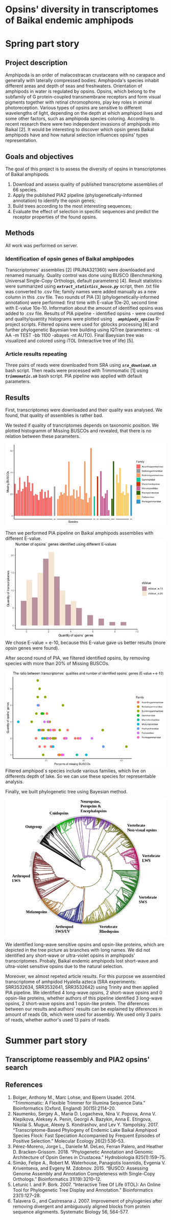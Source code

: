 # Opsins\' diversity in transcriptomes of Baikal endemic amphipods
# Spring part story

## Project description

Amphipoda is an order of malacostracan crustaceans with no carapace and generally with laterally compressed bodies. Amphipoda\'s species inhabit different areas and depth of seas and freshwaters.
Orientation of amphipods in water is regulated by opsins. Opsins, which belong to the subfamily of G protein-coupled transmembrane receptors and form visual pigments together with retinal chromophores, play key roles in animal photoreception. Various types of opsins are sensitive to different wavelengths of light, depending on the depth at which amphipod lives and some other factors, such as amphipoda species coloring.
According to recent research there were two independent invasions of amphipods into Baikal \[2]. It would be interesting to discover which opsin genes Baikal amphipods have and how natural selection influences opsins\' types representation. 

## Goals and objectives

The goal of this project is to assess the diversity of opsins in transcriptomes of Baikal amphipods.

1. Download and assess quality of published transcriptome assemblies of 66 species.
2. Apply the published PIA2 pipeline (phylogenetically-informed annotation) to identify the opsin genes;
3. Build trees according to the most interesting sequences;
4. Evaluate the effect of selection in specific sequences and predict the receptor properties of the found opsins.

## Methods

All work was performed on server.

### Identification of opsin genes of Baikal amphipodes
Transcriptomes\' assemblies \[2] (PRJNA321360) were downloaded and renamed manually. Quality control was done using BUSCO (Benchmarking Universal Single-Copy Orthologs, default parameters) \[4]. Result statistics were summarized using ***`extract_statistics_busco.py`*** script, then .txt file was converted to .csv file; family names were added manually as a new column in this .csv file. Two rounds of PIA \[3] (phylogenetically-informed annotation) were performed: first time with E-value 10e-20, second time with E-value 10e-10. Information about the amount of identified opsins was added to .csv file.
Results of PIA pipeline - identified opsins - were counted and quality/quantity histograms were plotted using ***` 	amphipods_opsins`*** R-project scripts.
Filtered opsins were used for gblocks processing \[6] and further phylogenetic Bayesian tree building using IQTree (parameters: -st AA -m TEST -bb 1100 -abayes -nt AUTO). Final Baeysian tree was visualized and colored using iTOL (Interactive tree of life) \[5].

### Article results repeating
Three pairs of reads were downloaded from SRA using ***`sra_download.sh`*** bash script. Then reads were processed with Trimmomatic \[1] using ***`trimmomatic.sh`*** bash script. PIA pipeline was applied with default parameters.

## Results

First, transcriptomes were downloaded and their quality was analysed. We found, that quality of assemblies is rather bad.

We tested if quality of trancriptomes depends on taxonomic position. We plotted histogramm of Missing BUSCOs and revealed, that there is no relation between these parameters.

![alt text](https://github.com/AlenaKizenko/diversity_of_opsins_in_amphipods/blob/master/results/family_stats.jpg)


Then we performed PIA pipeline on Baikal amphipods assemblies with different E-value.
![alt text](https://github.com/AlenaKizenko/diversity_of_opsins_in_amphipods/blob/master/results/opsins_eValues.jpeg)
We chose E-value = e-10, because this E-value gave us better results (more opsin genes were found).


After second round of PIA, we filtered identified opsins, by removing species with more than 20% of Missing BUSCOs.

![alt text](https://github.com/AlenaKizenko/diversity_of_opsins_in_amphipods/blob/master/results/opsins_and_quality.jpeg)
Filtered amphipod\`s species include various families, which live on differents depth of lake. So we can use these species for representable analysis.


Finally, we built phylogenetic tree using Bayesian method.

![alt text](https://github.com/AlenaKizenko/diversity_of_opsins_in_amphipods/blob/master/results/bayes_tree_final.jpg)


We identified long-wave sensitive opsins and opsin-like proteins, which are depicted in the tree picture as branches with long names.
We did not identified any short-wave or ultra-violet opsins in amphipods\' transcriptomes. Probaly, Baikal endemic amphipods lost short-wave and ultra-violet sensitive opsins due to the natural selection.

Moreover, we almost repeted article results. For this purpose we assembled transcriptome of amhpidod Hyalella azteca (SRA experiments: SRR3532634, SRR3532641, SRR3532642) using Trinity and then applied PIA pipeline. We identified 4 long-wave opsins, 2 short-wave opsins and 0 opsin-like proteins, whether authors of this pipeline identified 3 long-wave opsins, 2 short-wave opsins and 1 opsin-like protein. The diferences between our results and authors\' results can be explained by diferences in amount of reads  Gb, which were used for assembly. We used only 3 pairs of reads, whether author\'s used 13 pairs of reads.

# Summer part story



## Transcriptome reassembly and PIA2 opsins' search

## References
1. Bolger, Anthony M., Marc Lohse, and Bjoern Usadel. 2014. “Trimmomatic: A Flexible Trimmer for Illumina Sequence Data.” Bioinformatics (Oxford, England) 30(15):2114–20.
2. Naumenko, Sergey A., Maria D. Logacheva, Nina V. Popova, Anna V. Klepikova, Aleksey A. Penin, Georgii A. Bazykin, Anna E. Etingova, Nikolai S. Mugue, Alexey S. Kondrashov, and Lev Y. Yampolsky. 2017. “Transcriptome-Based Phylogeny of Endemic Lake Baikal Amphipod Species Flock: Fast Speciation Accompanied by Frequent Episodes of Positive Selection.” Molecular Ecology 26(2):536–53.
3. Pérez-Moreno, Jorge L., Danielle M. DeLeo, Ferran Palero, and Heather D. Bracken-Grissom. 2018. “Phylogenetic Annotation and Genomic Architecture of Opsin Genes in Crustacea.” Hydrobiologia 825(1):159–75.
4. Simão, Felipe A., Robert M. Waterhouse, Panagiotis Ioannidis, Evgenia V. Kriventseva, and Evgeny M. Zdobnov. 2015. “BUSCO: Assessing Genome Assembly and Annotation Completeness with Single-Copy Orthologs.” Bioinformatics 31(19):3210–12.
5. Letunic I. and P. Bork. 2007. “Interactive Tree Of Life (ITOL): An Online Tool for Phylogenetic Tree Display and Annotation.” Bioinformatics 23(1):127–28.
6. Talavera G., and Castresana J. 2007. Improvement of phylogenies after removing divergent and ambiguously aligned blocks from protein sequence alignments. Systematic Biology 56, 564-577. 

